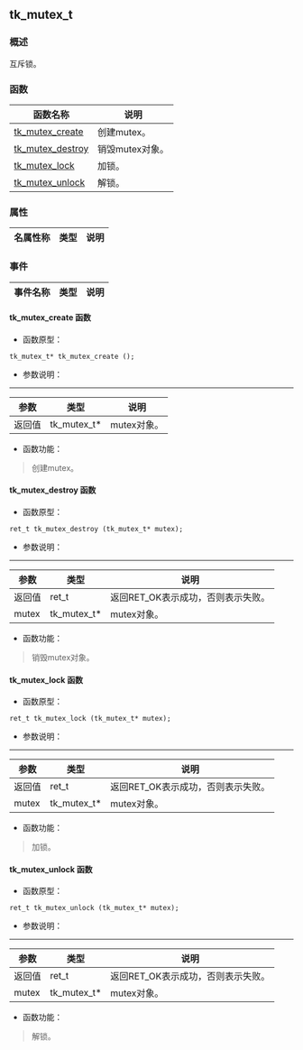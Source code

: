 ## tk\_mutex\_t
### 概述
 互斥锁。

### 函数
<p id="tk_mutex_t_methods">

| 函数名称 | 说明 | 
| -------- | ------------ | 
| <a href="#tk_mutex_t_tk_mutex_create">tk\_mutex\_create</a> | 创建mutex。 |
| <a href="#tk_mutex_t_tk_mutex_destroy">tk\_mutex\_destroy</a> | 销毁mutex对象。 |
| <a href="#tk_mutex_t_tk_mutex_lock">tk\_mutex\_lock</a> | 加锁。 |
| <a href="#tk_mutex_t_tk_mutex_unlock">tk\_mutex\_unlock</a> | 解锁。 |
### 属性
<p id="tk_mutex_t_properties">

| 名属性称 | 类型 | 说明 | 
| -------- | ----- | ------------ | 
### 事件
<p id="tk_mutex_t_events">

| 事件名称 | 类型  | 说明 | 
| -------- | ----- | ------- | 
#### tk\_mutex\_create 函数
* 函数原型：

```
tk_mutex_t* tk_mutex_create ();
```

* 参数说明：

-----------------------

| 参数 | 类型 | 说明 |
| -------- | ----- | --------- |
| 返回值 | tk\_mutex\_t* | mutex对象。 |
* 函数功能：

> <p id="tk_mutex_t_tk_mutex_create"> 创建mutex。




#### tk\_mutex\_destroy 函数
* 函数原型：

```
ret_t tk_mutex_destroy (tk_mutex_t* mutex);
```

* 参数说明：

-----------------------

| 参数 | 类型 | 说明 |
| -------- | ----- | --------- |
| 返回值 | ret\_t | 返回RET\_OK表示成功，否则表示失败。 |
| mutex | tk\_mutex\_t* | mutex对象。 |
* 函数功能：

> <p id="tk_mutex_t_tk_mutex_destroy"> 销毁mutex对象。




#### tk\_mutex\_lock 函数
* 函数原型：

```
ret_t tk_mutex_lock (tk_mutex_t* mutex);
```

* 参数说明：

-----------------------

| 参数 | 类型 | 说明 |
| -------- | ----- | --------- |
| 返回值 | ret\_t | 返回RET\_OK表示成功，否则表示失败。 |
| mutex | tk\_mutex\_t* | mutex对象。 |
* 函数功能：

> <p id="tk_mutex_t_tk_mutex_lock"> 加锁。




#### tk\_mutex\_unlock 函数
* 函数原型：

```
ret_t tk_mutex_unlock (tk_mutex_t* mutex);
```

* 参数说明：

-----------------------

| 参数 | 类型 | 说明 |
| -------- | ----- | --------- |
| 返回值 | ret\_t | 返回RET\_OK表示成功，否则表示失败。 |
| mutex | tk\_mutex\_t* | mutex对象。 |
* 函数功能：

> <p id="tk_mutex_t_tk_mutex_unlock"> 解锁。




